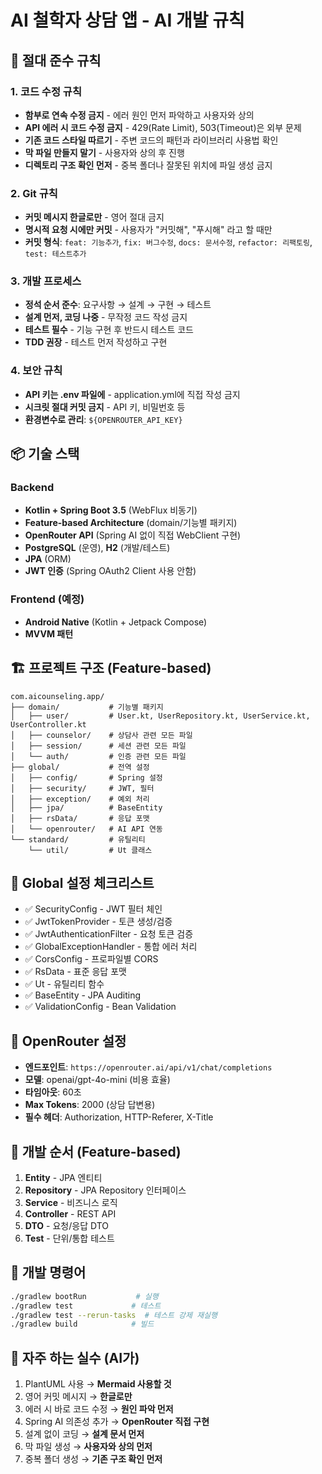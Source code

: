 # AI 철학자 상담 앱 - AI 개발 규칙

## 🚨 절대 준수 규칙

### 1. 코드 수정 규칙
- **함부로 연속 수정 금지** - 에러 원인 먼저 파악하고 사용자와 상의
- **API 에러 시 코드 수정 금지** - 429(Rate Limit), 503(Timeout)은 외부 문제
- **기존 코드 스타일 따르기** - 주변 코드의 패턴과 라이브러리 사용법 확인
- **막 파일 만들지 말기** - 사용자와 상의 후 진행
- **디렉토리 구조 확인 먼저** - 중복 폴더나 잘못된 위치에 파일 생성 금지

### 2. Git 규칙  
- **커밋 메시지 한글로만** - 영어 절대 금지
- **명시적 요청 시에만 커밋** - 사용자가 "커밋해", "푸시해" 라고 할 때만
- **커밋 형식**: `feat: 기능추가`, `fix: 버그수정`, `docs: 문서수정`, `refactor: 리팩토링`, `test: 테스트추가`

### 3. 개발 프로세스
- **정석 순서 준수**: 요구사항 → 설계 → 구현 → 테스트
- **설계 먼저, 코딩 나중** - 무작정 코드 작성 금지
- **테스트 필수** - 기능 구현 후 반드시 테스트 코드
- **TDD 권장** - 테스트 먼저 작성하고 구현

### 4. 보안 규칙
- **API 키는 .env 파일에** - application.yml에 직접 작성 금지  
- **시크릿 절대 커밋 금지** - API 키, 비밀번호 등
- **환경변수로 관리**: `${OPENROUTER_API_KEY}`

## 📦 기술 스택

### Backend
- **Kotlin + Spring Boot 3.5** (WebFlux 비동기)
- **Feature-based Architecture** (domain/기능별 패키지)
- **OpenRouter API** (Spring AI 없이 직접 WebClient 구현)
- **PostgreSQL** (운영), **H2** (개발/테스트)
- **JPA** (ORM)
- **JWT 인증** (Spring OAuth2 Client 사용 안함)

### Frontend (예정)
- **Android Native** (Kotlin + Jetpack Compose)
- **MVVM 패턴**

## 🏗️ 프로젝트 구조 (Feature-based)
```
com.aicounseling.app/
├── domain/           # 기능별 패키지
│   ├── user/         # User.kt, UserRepository.kt, UserService.kt, UserController.kt
│   ├── counselor/    # 상담사 관련 모든 파일
│   ├── session/      # 세션 관련 모든 파일
│   └── auth/         # 인증 관련 모든 파일
├── global/           # 전역 설정
│   ├── config/       # Spring 설정
│   ├── security/     # JWT, 필터
│   ├── exception/    # 예외 처리
│   ├── jpa/          # BaseEntity
│   ├── rsData/       # 응답 포맷
│   └── openrouter/   # AI API 연동
└── standard/         # 유틸리티
    └── util/         # Ut 클래스
```

## 🔧 Global 설정 체크리스트
- ✅ SecurityConfig - JWT 필터 체인
- ✅ JwtTokenProvider - 토큰 생성/검증
- ✅ JwtAuthenticationFilter - 요청 토큰 검증
- ✅ GlobalExceptionHandler - 통합 에러 처리
- ✅ CorsConfig - 프로파일별 CORS
- ✅ RsData - 표준 응답 포맷
- ✅ Ut - 유틸리티 함수
- ✅ BaseEntity - JPA Auditing
- ✅ ValidationConfig - Bean Validation

## 💬 OpenRouter 설정
- **엔드포인트**: `https://openrouter.ai/api/v1/chat/completions`
- **모델**: openai/gpt-4o-mini (비용 효율)
- **타임아웃**: 60초
- **Max Tokens**: 2000 (상담 답변용)
- **필수 헤더**: Authorization, HTTP-Referer, X-Title

## 🔄 개발 순서 (Feature-based)
1. **Entity** - JPA 엔티티
2. **Repository** - JPA Repository 인터페이스
3. **Service** - 비즈니스 로직
4. **Controller** - REST API
5. **DTO** - 요청/응답 DTO
6. **Test** - 단위/통합 테스트

## 🔧 개발 명령어
```bash
./gradlew bootRun           # 실행
./gradlew test             # 테스트
./gradlew test --rerun-tasks  # 테스트 강제 재실행
./gradlew build            # 빌드
```

## 📝 자주 하는 실수 (AI가)
1. PlantUML 사용 → **Mermaid 사용할 것**
2. 영어 커밋 메시지 → **한글로만**
3. 에러 시 바로 코드 수정 → **원인 파악 먼저**
4. Spring AI 의존성 추가 → **OpenRouter 직접 구현**
5. 설계 없이 코딩 → **설계 문서 먼저**
6. 막 파일 생성 → **사용자와 상의 먼저**
7. 중복 폴더 생성 → **기존 구조 확인 먼저**
